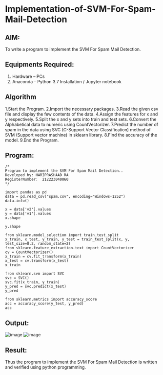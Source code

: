 # Implementation-of-SVM-For-Spam-Mail-Detection

## AIM:
To write a program to implement the SVM For Spam Mail Detection.

## Equipments Required:
1. Hardware – PCs
2. Anaconda – Python 3.7 Installation / Jupyter notebook

## Algorithm
1.Start the Program.
2.Import the necessary packages.
3.Read the given csv file and display the few contents of the data.
4.Assign the features for x and y respectively.
5.Split the x and y sets into train and test sets.
6.Convert the Alphabetical data to numeric using CountVectorizer.
7.Predict the number of spam in the data using SVC (C-Support Vector Classification) method of SVM (Support vector machine) in sklearn library.
8.Find the accuracy of the model.
9.End the Program.

## Program:
```
/*
Program to implement the SVM For Spam Mail Detection..
Developed by: HARIPRASHAAD RA
RegisterNumber:  212223040060
*/
```

```
import pandas as pd
data = pd.read_csv("spam.csv", encoding="Windows-1252")
data.info()

x = data['v2'].values
y = data['v1'].values
x.shape

y.shape

from sklearn.model_selection import train_test_split
x_train, x_test, y_train, y_test = train_test_split(x, y, test_size=0.2, random_state=2)
from sklearn.feature_extraction.text import CountVectorizer
cv = CountVectorizer()
x_train = cv.fit_transform(x_train)
x_test = cv.transform(x_test)
x_train

from sklearn.svm import SVC
svc = SVC()
svc.fit(x_train, y_train)
y_pred = svc.predict(x_test)
y_pred

from sklearn.metrics import accuracy_score
acc = accuracy_score(y_test, y_pred)
acc

```

## Output:
![image](https://github.com/user-attachments/assets/bd6146ba-2b7f-424b-a629-7e3d3be1fd8d)
![image](https://github.com/user-attachments/assets/005d7da1-a3cf-4a83-a2ba-264c1052337f)


## Result:
Thus the program to implement the SVM For Spam Mail Detection is written and verified using python programming.
